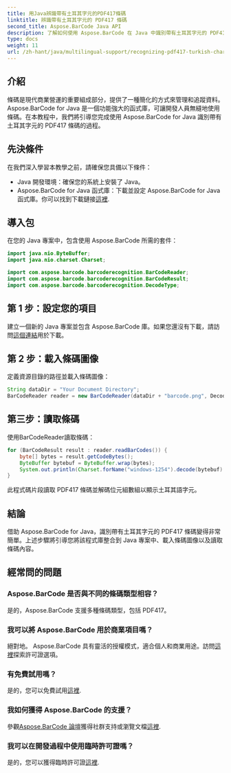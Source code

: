 ```yaml
---
title: 用Java辨識帶有土耳其字元的PDF417條碼
linktitle: 辨識帶有土耳其字元的 PDF417 條碼
second_title: Aspose.BarCode Java API
description: 了解如何使用 Aspose.BarCode 在 Java 中識別帶有土耳其字元的 PDF417 條碼。整合方便，解碼能力強大。
type: docs
weight: 11
url: /zh-hant/java/multilingual-support/recognizing-pdf417-turkish-characters/
---
```


## 介紹

條碼是現代商業營運的重要組成部分，提供了一種簡化的方式來管理和追蹤資料。 Aspose.BarCode for Java 是一個功能強大的函式庫，可讓開發人員無縫地使用條碼。在本教程中，我們將引導您完成使用 Aspose.BarCode for Java 識別帶有土耳其字元的 PDF417 條碼的過程。

## 先決條件

在我們深入學習本教學之前，請確保您具備以下條件：

- Java 開發環境：確保您的系統上安裝了 Java。
-  Aspose.BarCode for Java 函式庫：下載並設定 Aspose.BarCode for Java 函式庫。你可以找到下載鏈接[這裡](https://releases.aspose.com/barcode/java/).

## 導入包

在您的 Java 專案中，包含使用 Aspose.BarCode 所需的套件：

```java
import java.nio.ByteBuffer;
import java.nio.charset.Charset;

import com.aspose.barcode.barcoderecognition.BarCodeReader;
import com.aspose.barcode.barcoderecognition.BarCodeResult;
import com.aspose.barcode.barcoderecognition.DecodeType;
```

## 第 1 步：設定您的項目

建立一個新的 Java 專案並包含 Aspose.BarCode 庫。如果您還沒有下載，請訪問[這個連結](https://releases.aspose.com/barcode/java/)用於下載。

## 第 2 步：載入條碼圖像

定義資源目錄的路徑並載入條碼圖像：

```java
String dataDir = "Your Document Directory";
BarCodeReader reader = new BarCodeReader(dataDir + "barcode.png", DecodeType.PDF_417);
```

## 第三步：讀取條碼

使用BarCodeReader讀取條碼：

```java
for (BarCodeResult result : reader.readBarCodes()) {
    byte[] bytes = result.getCodeBytes();
    ByteBuffer bytebuf = ByteBuffer.wrap(bytes);
    System.out.println(Charset.forName("windows-1254").decode(bytebuf).toString());
}
```

此程式碼片段讀取 PDF417 條碼並解碼位元組數組以顯示土耳其語字元。

## 結論

借助 Aspose.BarCode for Java，識別帶有土耳其字元的 PDF417 條碼變得非常簡單。上述步驟將引導您將該程式庫整合到 Java 專案中、載入條碼圖像以及讀取條碼內容。

## 經常問的問題

### Aspose.BarCode 是否與不同的條碼類型相容？
是的，Aspose.BarCode 支援多種條碼類型，包括 PDF417。

### 我可以將 Aspose.BarCode 用於商業項目嗎？
絕對地。 Aspose.BarCode 具有靈活的授權模式，適合個人和商業用途。訪問[這裡](https://purchase.aspose.com/buy)探索許可證選項。

### 有免費試用嗎？
是的，您可以免費試用[這裡](https://releases.aspose.com/).

### 我如何獲得 Aspose.BarCode 的支援？
參觀[Aspose.BarCode 論壇](https://forum.aspose.com/c/barcode/13)獲得社群支持或瀏覽文檔[這裡](https://reference.aspose.com/barcode/java/).

### 我可以在開發過程中使用臨時許可證嗎？
是的，您可以獲得臨時許可證[這裡](https://purchase.aspose.com/temporary-license/).
